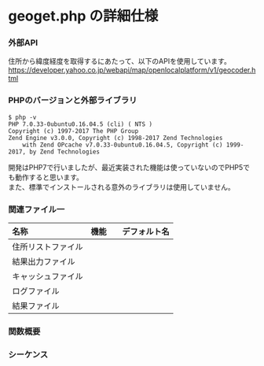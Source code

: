 # geoget.php の詳細仕様

### 外部API
住所から緯度経度を取得するにあたって、以下のAPIを使用しています。
https://developer.yahoo.co.jp/webapi/map/openlocalplatform/v1/geocoder.html  

### PHPのバージョンと外部ライブラリ
```
$ php -v
PHP 7.0.33-0ubuntu0.16.04.5 (cli) ( NTS )
Copyright (c) 1997-2017 The PHP Group
Zend Engine v3.0.0, Copyright (c) 1998-2017 Zend Technologies
    with Zend OPcache v7.0.33-0ubuntu0.16.04.5, Copyright (c) 1999-2017, by Zend Technologies
```
開発はPHP7で行いましたが、最近実装された機能は使っていないのでPHP5でも動作すると思います。  
また、標準でインストールされる意外のライブラリは使用していません。  

### 関連ファイル一
| 名称 | 機能　| デフォルト名 |
|:----|:----|:----|
| 住所リストファイル   |  |  |
| 結果出力ファイル     |  |  |
| キャッシュファイル   |  |  |
| ログファイル        |  |  |
| 結果ファイル        |  |  |

### 関数概要

### シーケンス

